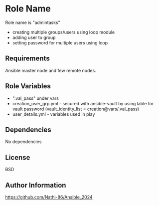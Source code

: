 Role Name
=========

Role name is "admintasks"

- creating multiple groups/users using loop module
- adding user to group
- setting password for multiple users using loop

Requirements
------------

Ansible master node and few remote nodes.

Role Variables
--------------

- ".val_pass" under vars
- creation_user_grp.yml - secured with ansible-vault by using lable for vault password (vault_identity_list = creation@vars/.val_pass)
- user_details.yml - variables used in play

Dependencies
------------

No dependencies


License
-------

BSD

Author Information
------------------
 https://github.com/Nathi-86/Ansible_2024
 

